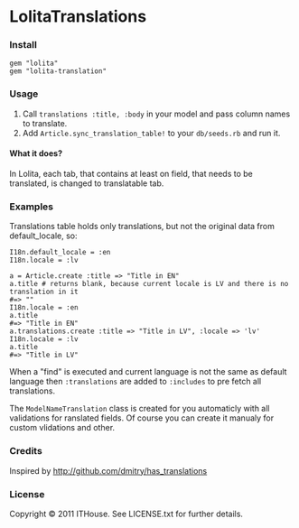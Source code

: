 # LolitaTranslations


### Install

    gem "lolita"
    gem "lolita-translation"

### Usage
    
1. Call `translations :title, :body` in your model and pass column names to translate.
2. Add `Article.sync_translation_table!` to your `db/seeds.rb` and run it.

#### What it does?
In Lolita, each tab, that contains at least on field, that needs to be translated, is changed to translatable tab.

### Examples

Translations table holds only translations, but not the original data from default_locale, so:

    I18n.default_locale = :en
    I18n.locale = :lv
    
    a = Article.create :title => "Title in EN"
    a.title # returns blank, because current locale is LV and there is no translation in it
    #=> ""
    I18n.locale = :en
    a.title
    #=> "Title in EN"
    a.translations.create :title => "Title in LV", :locale => 'lv'
    I18n.locale = :lv
    a.title 
    #=> "Title in LV"

When a "find" is executed and current language is not the same as default language then `:translations` are added to `:includes` to pre fetch all translations.

The `ModelNameTranslation` class is created for you automaticly with all validations for ranslated fields. Of course you can create it manualy for custom vlidations and other.


### Credits

Inspired by http://github.com/dmitry/has_translations

### License 

Copyright © 2011 ITHouse. See LICENSE.txt for further details.
